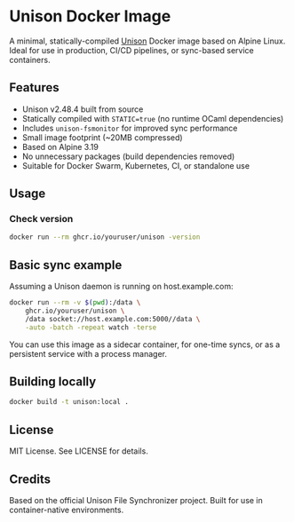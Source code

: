 # Unison Docker Image

A minimal, statically-compiled [Unison](https://github.com/sensewarecom/unison) Docker image based on Alpine Linux. Ideal for use in production, CI/CD pipelines, or sync-based service containers.

## Features

- Unison v2.48.4 built from source
- Statically compiled with `STATIC=true` (no runtime OCaml dependencies)
- Includes `unison-fsmonitor` for improved sync performance
- Small image footprint (~20MB compressed)
- Based on Alpine 3.19
- No unnecessary packages (build dependencies removed)
- Suitable for Docker Swarm, Kubernetes, CI, or standalone use

## Usage

### Check version
```bash
docker run --rm ghcr.io/youruser/unison -version
```

## Basic sync example

Assuming a Unison daemon is running on host.example.com:
```bash
docker run --rm -v $(pwd):/data \
    ghcr.io/youruser/unison \
    /data socket://host.example.com:5000//data \
    -auto -batch -repeat watch -terse
```
You can use this image as a sidecar container, for one-time syncs, or as a persistent service with a process manager.

## Building locally

```bash
docker build -t unison:local .
```
## License

MIT License. See LICENSE for details.

## Credits

Based on the official Unison File Synchronizer project. Built for use in container-native environments.
